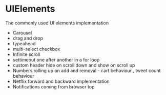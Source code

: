 # UIElements
The commonly used UI elements implementation

* Carousel
* drag and drop
* typeahead
* multi-select checkbox
* Infinite scroll
* settimeout one after another in a for loop
* custom header hide on scroll down and show on scroll up
* Numbers rolling up on add and removal - cart behaviour , tweet count behaviour
* Netflix forward and backward implementation 
* Notifications coming from browser top

